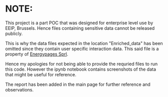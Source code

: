 # NOTE:
   
This project is a part POC that was designed for enterprise level use by EEIP, Brussels. Hence files containing sensitive data cannot be released publicly.

This is why the data files expected in the location "Enriched_data" has been omitted since they contain user specific interaction data. This said file is a property of [Energypages Sprl](https://ee-ip.org/about).   

Hence my apologies for not being able to provide the requried files to run this code. However the ipynb notebook contains screenshots of the data that might be useful for reference.   

The report has been added in the main page for further reference and observations.
